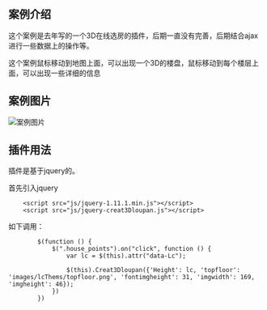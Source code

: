 ## 案例介绍

这个案例是去年写的一个3D在线选房的插件，后期一直没有完善，后期结合ajax进行一些数据上的操作等。

这个案例鼠标移动到地图上面，可以出现一个3D的楼盘，鼠标移动到每个楼层上面，可以出现一些详细的信息

## 案例图片

![案例图片](https://raw.githubusercontent.com/confidence68/loupan_select/master/images/demo.jpg)

## 插件用法

插件是基于jquery的。

首先引入jquery

        <script src="js/jquery-1.11.1.min.js"></script>
        <script src="js/jquery-creat3Dloupan.js"></script>

如下调用：

            $(function () {
                $(".house_points").on("click", function () {
                    var lc = $(this).attr("data-Lc");

                    $(this).Creat3Dloupan({'Height': lc, 'topfloor': 'images/lcThems/topfloor.png', 'fontimgheight': 31, 'imgwidth': 169, 'imgheight': 46});
                })
            })